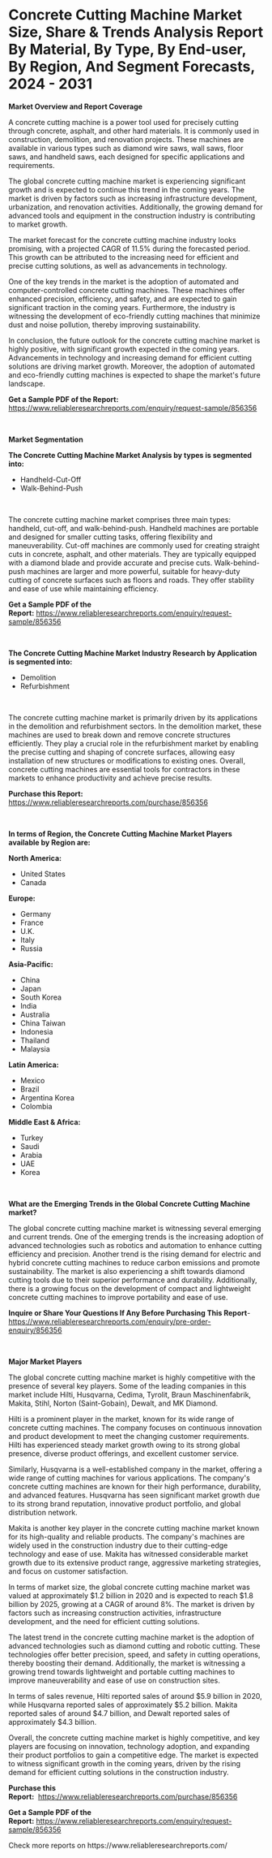<p><h1>Concrete Cutting Machine Market Size, Share & Trends Analysis Report By Material, By Type, By End-user, By Region, And Segment Forecasts, 2024 - 2031</h1></p><p><strong>Market Overview and Report Coverage</strong></p>
<p><p>A concrete cutting machine is a power tool used for precisely cutting through concrete, asphalt, and other hard materials. It is commonly used in construction, demolition, and renovation projects. These machines are available in various types such as diamond wire saws, wall saws, floor saws, and handheld saws, each designed for specific applications and requirements.</p><p>The global concrete cutting machine market is experiencing significant growth and is expected to continue this trend in the coming years. The market is driven by factors such as increasing infrastructure development, urbanization, and renovation activities. Additionally, the growing demand for advanced tools and equipment in the construction industry is contributing to market growth.</p><p>The market forecast for the concrete cutting machine industry looks promising, with a projected CAGR of 11.5% during the forecasted period. This growth can be attributed to the increasing need for efficient and precise cutting solutions, as well as advancements in technology. </p><p>One of the key trends in the market is the adoption of automated and computer-controlled concrete cutting machines. These machines offer enhanced precision, efficiency, and safety, and are expected to gain significant traction in the coming years. Furthermore, the industry is witnessing the development of eco-friendly cutting machines that minimize dust and noise pollution, thereby improving sustainability.</p><p>In conclusion, the future outlook for the concrete cutting machine market is highly positive, with significant growth expected in the coming years. Advancements in technology and increasing demand for efficient cutting solutions are driving market growth. Moreover, the adoption of automated and eco-friendly cutting machines is expected to shape the market's future landscape.</p></p>
<p><strong>Get a Sample PDF of the Report:</strong> <a href="https://www.reliableresearchreports.com/enquiry/request-sample/856356">https://www.reliableresearchreports.com/enquiry/request-sample/856356</a></p>
<p>&nbsp;</p>
<p><strong>Market Segmentation</strong></p>
<p><strong>The Concrete Cutting Machine Market Analysis by types is segmented into:</strong></p>
<p><ul><li>Handheld-Cut-Off</li><li>Walk-Behind-Push</li></ul></p>
<p>&nbsp;</p>
<p><p>The concrete cutting machine market comprises three main types: handheld, cut-off, and walk-behind-push. Handheld machines are portable and designed for smaller cutting tasks, offering flexibility and maneuverability. Cut-off machines are commonly used for creating straight cuts in concrete, asphalt, and other materials. They are typically equipped with a diamond blade and provide accurate and precise cuts. Walk-behind-push machines are larger and more powerful, suitable for heavy-duty cutting of concrete surfaces such as floors and roads. They offer stability and ease of use while maintaining efficiency.</p></p>
<p><strong>Get a Sample PDF of the Report:</strong>&nbsp;<a href="https://www.reliableresearchreports.com/enquiry/request-sample/856356">https://www.reliableresearchreports.com/enquiry/request-sample/856356</a></p>
<p>&nbsp;</p>
<p><strong>The Concrete Cutting Machine Market Industry Research by Application is segmented into:</strong></p>
<p><ul><li>Demolition</li><li>Refurbishment</li></ul></p>
<p>&nbsp;</p>
<p><p>The concrete cutting machine market is primarily driven by its applications in the demolition and refurbishment sectors. In the demolition market, these machines are used to break down and remove concrete structures efficiently. They play a crucial role in the refurbishment market by enabling the precise cutting and shaping of concrete surfaces, allowing easy installation of new structures or modifications to existing ones. Overall, concrete cutting machines are essential tools for contractors in these markets to enhance productivity and achieve precise results.</p></p>
<p><strong>Purchase this Report:</strong>&nbsp; <a href="https://www.reliableresearchreports.com/purchase/856356">https://www.reliableresearchreports.com/purchase/856356</a></p>
<p>&nbsp;</p>
<p><strong>In terms of Region, the Concrete Cutting Machine Market Players available by Region are:</strong></p>
<p>
    <p> <strong> North America: </strong>
        <ul>
            <li>United States</li>
            <li>Canada</li>
        </ul>
        </p> 
    <p> <strong> Europe: </strong>
        <ul>
            <li>Germany</li>
            <li>France</li>
            <li>U.K.</li>
            <li>Italy</li>
            <li>Russia</li>
        </ul>
        </p> 
    <p> <strong> Asia-Pacific: </strong>
        <ul>
            <li>China</li>
            <li>Japan</li>
            <li>South Korea</li>
            <li>India</li>
            <li>Australia</li>
            <li>China Taiwan</li>
            <li>Indonesia</li>
            <li>Thailand</li>
            <li>Malaysia</li>
        </ul>
        </p> 
    <p> <strong> Latin America: </strong>
        <ul>
            <li>Mexico</li>
            <li>Brazil</li>
            <li>Argentina Korea</li>
            <li>Colombia</li>
        </ul>
        </p> 
    <p> <strong> Middle East & Africa: </strong>
        <ul>
            <li>Turkey</li>
            <li>Saudi</li>
            <li>Arabia</li>
            <li>UAE</li>
            <li>Korea</li>
        </ul>
    </p>
    </p>
<p>&nbsp;</p>
<p><strong>What are the Emerging Trends in the Global Concrete Cutting Machine market?</strong></p>
<p><p>The global concrete cutting machine market is witnessing several emerging and current trends. One of the emerging trends is the increasing adoption of advanced technologies such as robotics and automation to enhance cutting efficiency and precision. Another trend is the rising demand for electric and hybrid concrete cutting machines to reduce carbon emissions and promote sustainability. The market is also experiencing a shift towards diamond cutting tools due to their superior performance and durability. Additionally, there is a growing focus on the development of compact and lightweight concrete cutting machines to improve portability and ease of use.</p></p>
<p><strong>Inquire or Share Your Questions If Any Before Purchasing This Report</strong>- <a href="https://www.reliableresearchreports.com/enquiry/pre-order-enquiry/856356">https://www.reliableresearchreports.com/enquiry/pre-order-enquiry/856356</a></p>
<p>&nbsp;</p>
<p><strong>Major Market Players</strong></p>
<p><p>The global concrete cutting machine market is highly competitive with the presence of several key players. Some of the leading companies in this market include Hilti, Husqvarna, Cedima, Tyrolit, Braun Maschinenfabrik, Makita, Stihl, Norton (Saint-Gobain), Dewalt, and MK Diamond.</p><p>Hilti is a prominent player in the market, known for its wide range of concrete cutting machines. The company focuses on continuous innovation and product development to meet the changing customer requirements. Hilti has experienced steady market growth owing to its strong global presence, diverse product offerings, and excellent customer service.</p><p>Similarly, Husqvarna is a well-established company in the market, offering a wide range of cutting machines for various applications. The company's concrete cutting machines are known for their high performance, durability, and advanced features. Husqvarna has seen significant market growth due to its strong brand reputation, innovative product portfolio, and global distribution network.</p><p>Makita is another key player in the concrete cutting machine market known for its high-quality and reliable products. The company's machines are widely used in the construction industry due to their cutting-edge technology and ease of use. Makita has witnessed considerable market growth due to its extensive product range, aggressive marketing strategies, and focus on customer satisfaction.</p><p>In terms of market size, the global concrete cutting machine market was valued at approximately $1.2 billion in 2020 and is expected to reach $1.8 billion by 2025, growing at a CAGR of around 8%. The market is driven by factors such as increasing construction activities, infrastructure development, and the need for efficient cutting solutions.</p><p>The latest trend in the concrete cutting machine market is the adoption of advanced technologies such as diamond cutting and robotic cutting. These technologies offer better precision, speed, and safety in cutting operations, thereby boosting their demand. Additionally, the market is witnessing a growing trend towards lightweight and portable cutting machines to improve maneuverability and ease of use on construction sites.</p><p>In terms of sales revenue, Hilti reported sales of around $5.9 billion in 2020, while Husqvarna reported sales of approximately $5.2 billion. Makita reported sales of around $4.7 billion, and Dewalt reported sales of approximately $4.3 billion.</p><p>Overall, the concrete cutting machine market is highly competitive, and key players are focusing on innovation, technology adoption, and expanding their product portfolios to gain a competitive edge. The market is expected to witness significant growth in the coming years, driven by the rising demand for efficient cutting solutions in the construction industry.</p></p>
<p><strong>Purchase this Report:</strong>&nbsp;&nbsp;<a href="https://www.reliableresearchreports.com/purchase/856356">https://www.reliableresearchreports.com/purchase/856356</a></p>
<p></p>
<p><strong>Get a Sample PDF of the Report:</strong>&nbsp;<a href="https://www.reliableresearchreports.com/enquiry/request-sample/856356">https://www.reliableresearchreports.com/enquiry/request-sample/856356</a></p>
<p>Check more reports on https://www.reliableresearchreports.com/</p>